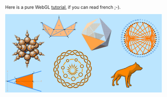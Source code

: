 Here is a pure WebGL [tutorial](http://tolokoban.github.io/webgl-experiments/index.html), if you can read french ;-).

![Logo...](src/logo.jpg)

